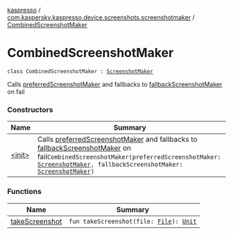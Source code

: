 [kaspresso](../../index.md) / [com.kaspersky.kaspresso.device.screenshots.screenshotmaker](../index.md) / [CombinedScreenshotMaker](./index.md)

# CombinedScreenshotMaker

`class CombinedScreenshotMaker : `[`ScreenshotMaker`](../-screenshot-maker/index.md)

Calls [preferredScreenshotMaker](#) and fallbacks to [fallbackScreenshotMaker](#) on fail

### Constructors

| Name | Summary |
|---|---|
| [&lt;init&gt;](-init-.md) | Calls [preferredScreenshotMaker](#) and fallbacks to [fallbackScreenshotMaker](#) on fail`CombinedScreenshotMaker(preferredScreenshotMaker: `[`ScreenshotMaker`](../-screenshot-maker/index.md)`, fallbackScreenshotMaker: `[`ScreenshotMaker`](../-screenshot-maker/index.md)`)` |

### Functions

| Name | Summary |
|---|---|
| [takeScreenshot](take-screenshot.md) | `fun takeScreenshot(file: `[`File`](https://docs.oracle.com/javase/6/docs/api/java/io/File.html)`): `[`Unit`](https://kotlinlang.org/api/latest/jvm/stdlib/kotlin/-unit/index.html) |
